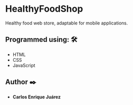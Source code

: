 # HealthyFoodShop
Healthy food web store, adaptable for mobile applications. 


## Programmed using: 🛠️

* HTML
* CSS
* JavaScript

## Author ✒️


* **Carlos Enrique Juárez** 
